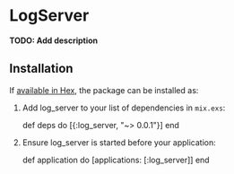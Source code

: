 # LogServer

**TODO: Add description**

## Installation

If [available in Hex](https://hex.pm/docs/publish), the package can be installed as:

  1. Add log_server to your list of dependencies in `mix.exs`:

        def deps do
          [{:log_server, "~> 0.0.1"}]
        end

  2. Ensure log_server is started before your application:

        def application do
          [applications: [:log_server]]
        end

